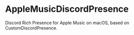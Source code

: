 # AppleMusicDiscordPresence
Discord Rich Presence for Apple Music on macOS, based on CustomDiscordPresence.
